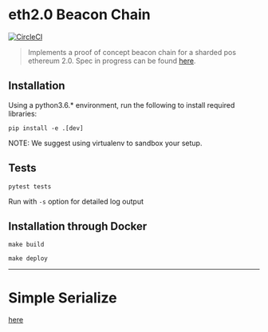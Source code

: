 # eth2.0 Beacon Chain
[![CircleCI](https://circleci.com/gh/ethereum/beacon_chain.svg?style=svg)](https://circleci.com/gh/ethereum/beacon_chain)
> Implements a proof of concept beacon chain for a sharded pos ethereum 2.0. Spec in progress can be found [here](https://notes.ethereum.org/s/Syj3QZSxm).

## Installation
Using a python3.6.* environment, run the following to install required libraries:
```
pip install -e .[dev]
```

NOTE: We suggest using virtualenv to sandbox your setup.

## Tests
```
pytest tests
```

Run with `-s` option for detailed log output


## Installation through Docker
```
make build

make deploy
```

---

# Simple Serialize
[here](https://github.com/ethereum/beacon_chain/tree/master/ssz)
